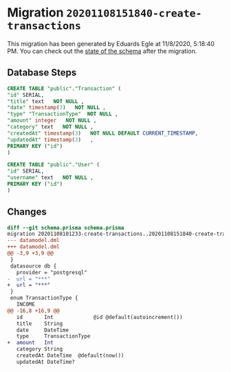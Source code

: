 # Migration `20201108151840-create-transactions`

This migration has been generated by Eduards Egle at 11/8/2020, 5:18:40 PM.
You can check out the [state of the schema](./schema.prisma) after the migration.

## Database Steps

```sql
CREATE TABLE "public"."Transaction" (
"id" SERIAL,
"title" text   NOT NULL ,
"date" timestamp(3)   NOT NULL ,
"type" "TransactionType"  NOT NULL ,
"amount" integer   NOT NULL ,
"category" text   NOT NULL ,
"createdAt" timestamp(3)   NOT NULL DEFAULT CURRENT_TIMESTAMP,
"updatedAt" timestamp(3)   ,
PRIMARY KEY ("id")
)

CREATE TABLE "public"."User" (
"id" SERIAL,
"username" text   NOT NULL ,
PRIMARY KEY ("id")
)
```

## Changes

```diff
diff --git schema.prisma schema.prisma
migration 20201108101233-create-transactions..20201108151840-create-transactions
--- datamodel.dml
+++ datamodel.dml
@@ -3,9 +3,9 @@
 }
 datasource db {
   provider = "postgresql"
-  url = "***"
+  url = "***"
 }
 enum TransactionType {
   INCOME
@@ -16,8 +16,9 @@
   id       Int             @id @default(autoincrement())
   title    String
   date     DateTime
   type     TransactionType
+  amount   Int
   category String
   createdAt DateTime  @default(now())
   updatedAt DateTime?
```


